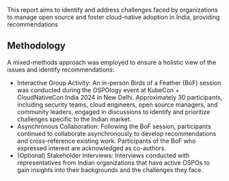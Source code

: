 This report aims to identify and address challenges faced by organizations to manage open source and foster cloud-native adoption in India, providing recommendations

## Methodology

A mixed-methods approach was employed to ensure a holistic view of the issues and identify recommendations:

- Interactive Group Activity: An in-person Birds of a Feather (BoF) session was conducted during the OSPOlogy event at KubeCon + CloudNativeCon India 2024 in New Delhi. Approximately 30 participants, including security teams, cloud engineers, open source managers, and community leaders, engaged in discussions to identify and prioritize challenges specific to the Indian market. 
- Asynchronous Collaboration: Following the BoF session, participants continued to collaborate asynchronously to develop recommendations and cross-reference existing work. Participants of the BoF who expressed interest are acknowledged as co-authors.
- (Optional) Stakeholder Interviews: Interviews conducted with representatives from Indian organizations that have active OSPOs to gain insights into their backgrounds and the challenges they face.
